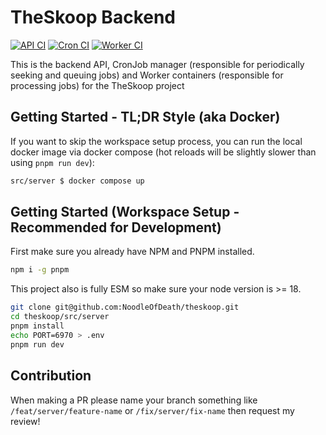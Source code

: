 # TheSkoop Backend

[![API CI](https://github.com/NoodleOfDeath/theskoop/actions/workflows/api-ci.yaml/badge.svg)](https://github.com/NoodleOfDeath/theskoop/actions/workflows/api-ci.yaml)
[![Cron CI](https://github.com/NoodleOfDeath/theskoop/actions/workflows/cron-ci.yaml/badge.svg)](https://github.com/NoodleOfDeath/theskoop/actions/workflows/cron-ci.yaml)
[![Worker CI](https://github.com/NoodleOfDeath/theskoop/actions/workflows/worker-ci.yaml/badge.svg)](https://github.com/NoodleOfDeath/theskoop/actions/workflows/worker-ci.yaml)

This is the backend API, CronJob manager (responsible for periodically seeking and queuing jobs) and Worker containers (responsible for processing jobs) for the TheSkoop project

## Getting Started - TL;DR Style (aka Docker)

If you want to skip the workspace setup process, you can run the local docker image via docker compose (hot reloads will be slightly slower than using `pnpm run dev`):

```bash
src/server $ docker compose up
```

## Getting Started (Workspace Setup - Recommended for Development)

First make sure you already have NPM and PNPM installed.

```bash
npm i -g pnpm
```

This project also is fully ESM so make sure your node version is >= 18.

```bash
git clone git@github.com:NoodleOfDeath/theskoop.git
cd theskoop/src/server
pnpm install
echo PORT=6970 > .env
pnpm run dev
```

## Contribution

When making a PR please name your branch something like `/feat/server/feature-name` or `/fix/server/fix-name` then request my review!
